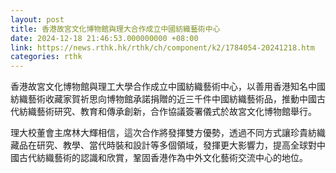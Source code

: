 ```yaml
---
layout: post
title: 香港故宮文化博物館與理大合作成立中國紡織藝術中心
date: 2024-12-18 21:46:53.000000000 +08:00
link: https://news.rthk.hk/rthk/ch/component/k2/1784054-20241218.htm
categories: rthk
---
```


香港故宮文化博物館與理工大學合作成立中國紡織藝術中心，以善用香港知名中國紡織藝術收藏家賀祈思向博物館承諾捐贈的近三千件中國紡織藝術品，推動中國古代紡織藝術研究、教育和傳承創新，合作協議簽署儀式於故宮文化博物館舉行。

理大校董會主席林大輝相信，這次合作將發揮雙方優勢，透過不同方式讓珍貴紡織藏品在研究、教學、當代時裝和設計等多個領域，發揮更大影響力，提高全球對中國古代紡織藝術的認識和欣賞，鞏固香港作為中外文化藝術交流中心的地位。
